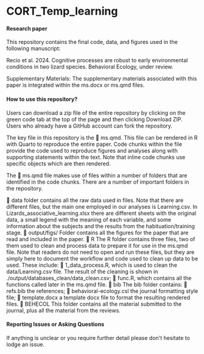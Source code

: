 # CORT_Temp_learning

#### Research paper

This repository contains the final code, data, and figures used in the following manuscript:

Recio et al. 2024. Cognitive processes are robust to early environmental conditions in two lizard species. Behavioral Ecology, under review. 

Supplementary Materials: The supplementary materials associated with this paper is integrated within the ms.docx or ms.qmd files. 

#### How to use this repository?

Users can download a zip file of the entire repository by clicking on the green code tab at the top of the page and then clicking Download ZIP. Users who already have a GitHub account can fork the repository.

The key file in this repository is the 📄 ms.qmd. This file can be rendered in R with Quarto to reproduce the entire paper. Code chunks within the file provide the code used to reproduce figures and analyses along with supporting statements within the text. Note that inline code chunks use specific objects which are then rendered.

The 📄 ms.qmd file makes use of files within a number of folders that are identified in the code chunks. There are a number of important folders in the repository.

  📂 data folder contains all the raw data used in files. Note that there are different files, but the main one employed in our analyses is Learning.csv. In Lizards_associative_learning.xlsx there are different sheets with the original data, a small legend with the meaning of each variable, and some information about the subjects and the results from the habituation/training stage. 
  📂 output/figs/ Folder contains all the figures for the paper that are read and included in the paper. 
  📂 R The R folder contains three files, two of them used to clean and process data to prepare it for use in the ms.qmd file. Note that readers do not need to open and run these files, but they are simply here to document the workflow and code used to clean up data to be used. These include:
        📄 1_data_process.R, which is used to clean the data/Learning.csv file. The result of the cleaning is shown in ./output/databases_clean/data_clean.csv;
        📄 func.R, which contains all the functions called later in the ms.qmd file. 
  📂 bib The bib folder contains:
        📄 refs.bib the references;
        📄 behavioral-ecology.csl the journal formatting style file;
        📄 template.docx a template docx file to format the resulting rendered files.
  📂 BEHECOL This folder contains all the material submitted to the journal, plus all the material from the reviews.

#### Reporting Issues or Asking Questions
If anything is unclear or you require further detail please don't hesitate to lodge an issue.
